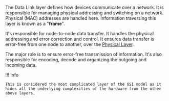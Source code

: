The Data Link layer defines how devices communicate over a network. It is responsible for managing physical addressing and switching on a network. Physical (MAC) addresses are handled here. Information traversing this layer is known as a "**frame**".

It's responsible for node-to-node data transfer. It handles the physical addressing and error correction and control. It ensures data transfer is error-free from one node to another, over the [Physical Layer](physical.md).

The major role is to ensure error-free transmission of information. It's also responsible for encoding, decode and organizing the outgoing and incoming data.

!!! info

    This is considered the most complicated layer of the OSI model as it hides all the underlying complexities of the hardware from the other above layers.

